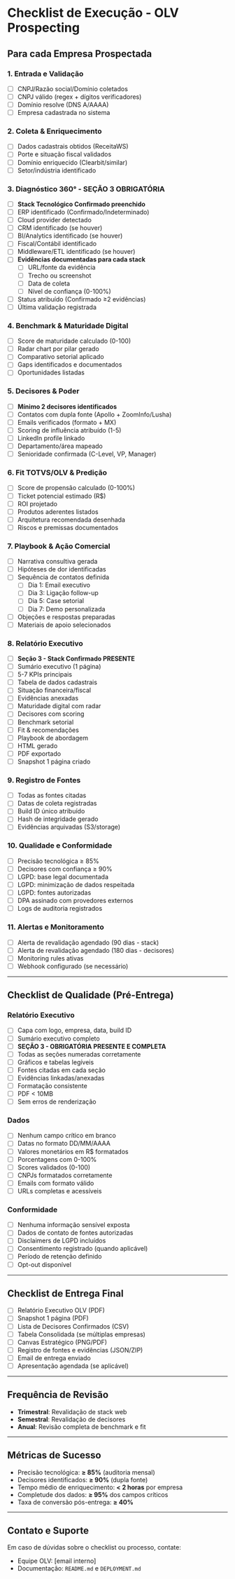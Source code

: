 # Checklist de Execução - OLV Prospecting

## Para cada Empresa Prospectada

### 1. Entrada e Validação
- [ ] CNPJ/Razão social/Domínio coletados
- [ ] CNPJ válido (regex + dígitos verificadores)
- [ ] Domínio resolve (DNS A/AAAA)
- [ ] Empresa cadastrada no sistema

### 2. Coleta & Enriquecimento
- [ ] Dados cadastrais obtidos (ReceitaWS)
- [ ] Porte e situação fiscal validados
- [ ] Domínio enriquecido (Clearbit/similar)
- [ ] Setor/indústria identificado

### 3. Diagnóstico 360° - SEÇÃO 3 OBRIGATÓRIA
- [ ] **Stack Tecnológico Confirmado preenchido**
- [ ] ERP identificado (Confirmado/Indeterminado)
- [ ] Cloud provider detectado
- [ ] CRM identificado (se houver)
- [ ] BI/Analytics identificado (se houver)
- [ ] Fiscal/Contábil identificado
- [ ] Middleware/ETL identificado (se houver)
- [ ] **Evidências documentadas para cada stack**
  - [ ] URL/fonte da evidência
  - [ ] Trecho ou screenshot
  - [ ] Data de coleta
  - [ ] Nível de confiança (0-100%)
- [ ] Status atribuído (Confirmado ≥2 evidências)
- [ ] Última validação registrada

### 4. Benchmark & Maturidade Digital
- [ ] Score de maturidade calculado (0-100)
- [ ] Radar chart por pilar gerado
- [ ] Comparativo setorial aplicado
- [ ] Gaps identificados e documentados
- [ ] Oportunidades listadas

### 5. Decisores & Poder
- [ ] **Mínimo 2 decisores identificados**
- [ ] Contatos com dupla fonte (Apollo + ZoomInfo/Lusha)
- [ ] Emails verificados (formato + MX)
- [ ] Scoring de influência atribuído (1-5)
- [ ] LinkedIn profile linkado
- [ ] Departamento/área mapeado
- [ ] Senioridade confirmada (C-Level, VP, Manager)

### 6. Fit TOTVS/OLV & Predição
- [ ] Score de propensão calculado (0-100%)
- [ ] Ticket potencial estimado (R$)
- [ ] ROI projetado
- [ ] Produtos aderentes listados
- [ ] Arquitetura recomendada desenhada
- [ ] Riscos e premissas documentados

### 7. Playbook & Ação Comercial
- [ ] Narrativa consultiva gerada
- [ ] Hipóteses de dor identificadas
- [ ] Sequência de contatos definida
  - [ ] Dia 1: Email executivo
  - [ ] Dia 3: Ligação follow-up
  - [ ] Dia 5: Case setorial
  - [ ] Dia 7: Demo personalizada
- [ ] Objeções e respostas preparadas
- [ ] Materiais de apoio selecionados

### 8. Relatório Executivo
- [ ] **Seção 3 - Stack Confirmado PRESENTE**
- [ ] Sumário executivo (1 página)
- [ ] 5-7 KPIs principais
- [ ] Tabela de dados cadastrais
- [ ] Situação financeira/fiscal
- [ ] Evidências anexadas
- [ ] Maturidade digital com radar
- [ ] Decisores com scoring
- [ ] Benchmark setorial
- [ ] Fit & recomendações
- [ ] Playbook de abordagem
- [ ] HTML gerado
- [ ] PDF exportado
- [ ] Snapshot 1 página criado

### 9. Registro de Fontes
- [ ] Todas as fontes citadas
- [ ] Datas de coleta registradas
- [ ] Build ID único atribuído
- [ ] Hash de integridade gerado
- [ ] Evidências arquivadas (S3/storage)

### 10. Qualidade e Conformidade
- [ ] Precisão tecnológica ≥ 85%
- [ ] Decisores com confiança ≥ 90%
- [ ] LGPD: base legal documentada
- [ ] LGPD: minimização de dados respeitada
- [ ] LGPD: fontes autorizadas
- [ ] DPA assinado com provedores externos
- [ ] Logs de auditoria registrados

### 11. Alertas e Monitoramento
- [ ] Alerta de revalidação agendado (90 dias - stack)
- [ ] Alerta de revalidação agendado (180 dias - decisores)
- [ ] Monitoring rules ativas
- [ ] Webhook configurado (se necessário)

---

## Checklist de Qualidade (Pré-Entrega)

### Relatório Executivo
- [ ] Capa com logo, empresa, data, build ID
- [ ] Sumário executivo completo
- [ ] **SEÇÃO 3 - OBRIGATÓRIA PRESENTE E COMPLETA**
- [ ] Todas as seções numeradas corretamente
- [ ] Gráficos e tabelas legíveis
- [ ] Fontes citadas em cada seção
- [ ] Evidências linkadas/anexadas
- [ ] Formatação consistente
- [ ] PDF < 10MB
- [ ] Sem erros de renderização

### Dados
- [ ] Nenhum campo crítico em branco
- [ ] Datas no formato DD/MM/AAAA
- [ ] Valores monetários em R$ formatados
- [ ] Porcentagens com 0-100%
- [ ] Scores validados (0-100)
- [ ] CNPJs formatados corretamente
- [ ] Emails com formato válido
- [ ] URLs completas e acessíveis

### Conformidade
- [ ] Nenhuma informação sensível exposta
- [ ] Dados de contato de fontes autorizadas
- [ ] Disclaimers de LGPD incluídos
- [ ] Consentimento registrado (quando aplicável)
- [ ] Período de retenção definido
- [ ] Opt-out disponível

---

## Checklist de Entrega Final

- [ ] Relatório Executivo OLV (PDF)
- [ ] Snapshot 1 página (PDF)
- [ ] Lista de Decisores Confirmados (CSV)
- [ ] Tabela Consolidada (se múltiplas empresas)
- [ ] Canvas Estratégico (PNG/PDF)
- [ ] Registro de fontes e evidências (JSON/ZIP)
- [ ] Email de entrega enviado
- [ ] Apresentação agendada (se aplicável)

---

## Frequência de Revisão

- **Trimestral**: Revalidação de stack web
- **Semestral**: Revalidação de decisores
- **Anual**: Revisão completa de benchmark e fit

---

## Métricas de Sucesso

- Precisão tecnológica: **≥ 85%** (auditoria mensal)
- Decisores identificados: **≥ 90%** (dupla fonte)
- Tempo médio de enriquecimento: **< 2 horas** por empresa
- Completude dos dados: **≥ 95%** dos campos críticos
- Taxa de conversão pós-entrega: **≥ 40%**

---

## Contato e Suporte

Em caso de dúvidas sobre o checklist ou processo, contate:
- Equipe OLV: [email interno]
- Documentação: `README.md` e `DEPLOYMENT.md`


